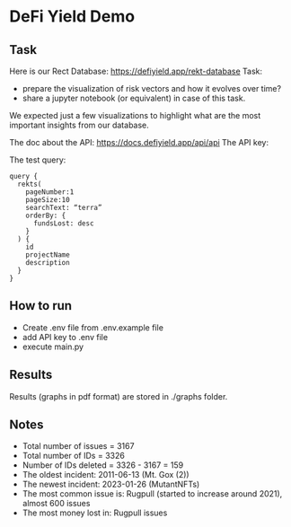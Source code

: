 # DeFi Yield Demo

## Task
Here is our Rect Database: https://defiyield.app/rekt-database
Task: 
- prepare the visualization of risk vectors and how it evolves over time?
- share a jupyter notebook (or equivalent) in case of this task.

We expected just a few visualizations to highlight what are the most important insights from our database. 

The doc about the API: https://docs.defiyield.app/api/api
The API key: 

The test query:
```
query {
  rekts(
    pageNumber:1
    pageSize:10
    searchText: “terra”
    orderBy: {
      fundsLost: desc
    }
  ) {
    id
    projectName
    description
  }
}
```

## How to run
- Create .env file from .env.example file
- add API key to .env file
- execute main.py

## Results
Results (graphs in pdf format) are stored in ./graphs folder.

## Notes
- Total number of issues = 3167
- Total number of IDs = 3326
- Number of IDs deleted = 3326 - 3167 = 159
- The oldest incident: 2011-06-13 (Mt. Gox (2))
- The newest incident: 2023-01-26 (MutantNFTs)
- The most common issue is: Rugpull (started to increase around 2021), almost 600 issues
- The most money lost in: Rugpull issues
